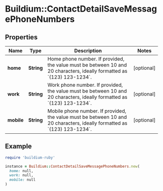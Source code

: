 # Buildium::ContactDetailSaveMessagePhoneNumbers

## Properties

| Name | Type | Description | Notes |
| ---- | ---- | ----------- | ----- |
| **home** | **String** | Home phone number. If provided, the value must be between 10 and 20 characters, ideally formatted as &#x60;(123) 123-1234&#x60;. | [optional] |
| **work** | **String** | Work phone number. If provided, the value must be between 10 and 20 characters, ideally formatted as &#x60;(123) 123-1234&#x60;. | [optional] |
| **mobile** | **String** | Mobile phone number. If provided, the value must be between 10 and 20 characters, ideally formatted as &#x60;(123) 123-1234&#x60;. | [optional] |

## Example

```ruby
require 'buildium-ruby'

instance = Buildium::ContactDetailSaveMessagePhoneNumbers.new(
  home: null,
  work: null,
  mobile: null
)
```

